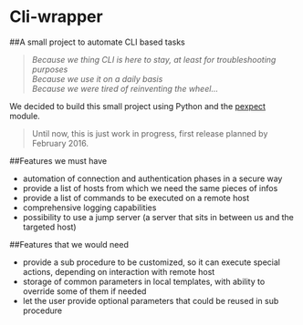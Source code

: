 # Cli-wrapper 
##A small project to automate CLI based tasks

>_Because we thing CLI is here to stay, at least for troubleshooting purposes_  
>_Because we use it on a daily basis_  
>_Because we were tired of reinventing the wheel..._  

We decided to build this small project using Python and the [pexpect](https://pexpect.readthedocs.org/en/stable/) module. 

>Until now, this is just work in progress, first release planned by February 2016.  

##Features we must have
- automation of connection and authentication phases in a secure way
- provide a list of hosts from which we need the same pieces of infos
- provide a list of commands to be executed on a remote host
- comprehensive logging capabilities
- possibility to use a jump server (a server that sits in between us and the targeted host)

##Features that we would need
- provide a sub procedure to be customized, so it can execute special actions, depending on interaction with remote host
- storage of common parameters in local templates, with ability to override some of them if needed 
- let the user provide optional parameters that could be reused in sub procedure
